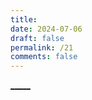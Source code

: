 ```yaml
---
title: 
date: 2024-07-06
draft: false
permalink: /21
comments: false
---
```





[_____](WB/Develop/CPP%20BEA/14%20算法与数据结构/14%20算法与数据结构.md)  
